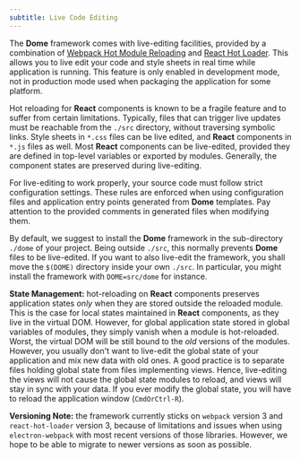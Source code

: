 ```yaml
---
subtitle: Live Code Editing
---
```


The **Dome** framework comes with live-editing facilities, provided by a
combination of
[Webpack Hot Module Reloading](https://webpack.js.org/concepts/hot-module-replacement)
and [React Hot Loader](http://gaearon.github.io/react-hot-loader).
This allows you to live edit your code and style sheets in real time while application
is running. This feature is only enabled in development mode, not in production mode
used when packaging the application for some platform.

Hot reloading for **React** components is known to be a fragile feature and to
suffer from certain limitations. Typically, files that can trigger live updates
must be reachable from the `./src` directory, without traversing symbolic links.
Style sheets in `*.css` files can be live edited, and **React** components in
`*.js` files as well. Most **React** components can be live-edited, provided
they are defined in top-level variables or exported by modules. Generally, the
component states are preserved during live-editing.

For live-editing to work properly, your source code must follow strict
configuration settings. These rules are enforced when using configuration files
and application entry points generated from **Dome** templates. Pay attention to
the provided comments in generated files when modifying them.

By default, we suggest to install the **Dome** framework in the sub-directory `./dome`
of your project. Being outside `./src`, this normally prevents **Dome** files to
be live-edited. If you want to also live-edit the framework, you shall move the
`$(DOME)` directory inside your own `./src`.
In particular, you might install the framework with `DOME=src/dome` for instance.

**State Management:** hot-reloading on **React** components preserves application
states _only_ when they are stored outside the reloaded module. This is the case
for local states maintained in **React** components, as they live in the virtual DOM.
However, for global application state stored in global variables of modules,
they simply vanish when a module is hot-reloaded. Worst, the virtual DOM will
be still bound to the _old_ versions of the modules. However, you usually don't
want to live-edit the global state of your application and mix new data with
old ones. A good practice is to separate files holding global state from files
implementing views. Hence, live-editing the views will not cause the global state
modules to reload, and views will stay in sync with your data. If you ever modify
the global state, you will have to reload the application window (`CmdOrCtrl-R`).

**Versioning Note:** the framework currently sticks on `webpack` version 3 and
`react-hot-loader` version 3, because of limitations and issues when using
`electron-webpack` with most recent versions of those libraries. However, we
hope to be able to migrate to newer versions as soon as possible.
